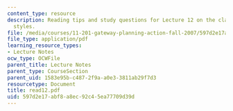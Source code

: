 ```yaml
---
content_type: resource
description: Reading tips and study questions for Lecture 12 on the clash of planning
  styles.
file: /media/courses/11-201-gateway-planning-action-fall-2007/597d2e17abf8a8ec92c45ea77709d39d_read12.pdf
file_type: application/pdf
learning_resource_types:
- Lecture Notes
ocw_type: OCWFile
parent_title: Lecture Notes
parent_type: CourseSection
parent_uid: 1583e95b-c487-2f9a-a0e3-3811ab29f7d3
resourcetype: Document
title: read12.pdf
uid: 597d2e17-abf8-a8ec-92c4-5ea77709d39d
---
```

